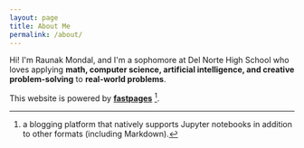 ```yaml
---
layout: page
title: About Me
permalink: /about/
---
```


Hi! I'm Raunak Mondal, and I'm a sophomore at Del Norte High School who loves applying **math, computer science, artificial intelligence, and creative problem-solving** to **real-world problems**.


This website is powered by **[fastpages](https://github.com/fastai/fastpages)** [^1].



[^1]:a blogging platform that natively supports Jupyter notebooks in addition to other formats (including Markdown).
